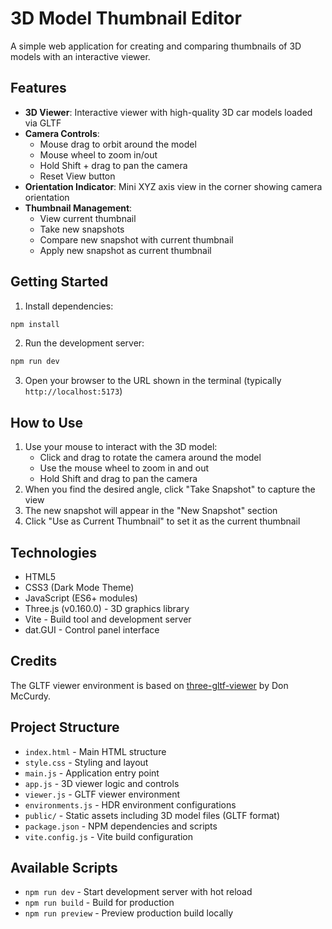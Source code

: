 # 3D Model Thumbnail Editor

A simple web application for creating and comparing thumbnails of 3D models with an interactive viewer.

## Features

- **3D Viewer**: Interactive viewer with high-quality 3D car models loaded via GLTF
- **Camera Controls**: 
  - Mouse drag to orbit around the model
  - Mouse wheel to zoom in/out
  - Hold Shift + drag to pan the camera
  - Reset View button
- **Orientation Indicator**: Mini XYZ axis view in the corner showing camera orientation
- **Thumbnail Management**: 
  - View current thumbnail
  - Take new snapshots
  - Compare new snapshot with current thumbnail
  - Apply new snapshot as current thumbnail

## Getting Started

1. Install dependencies:
```bash
npm install
```

2. Run the development server:
```bash
npm run dev
```

3. Open your browser to the URL shown in the terminal (typically `http://localhost:5173`)

## How to Use

1. Use your mouse to interact with the 3D model:
   - Click and drag to rotate the camera around the model
   - Use the mouse wheel to zoom in and out
   - Hold Shift and drag to pan the camera
2. When you find the desired angle, click "Take Snapshot" to capture the view
3. The new snapshot will appear in the "New Snapshot" section
4. Click "Use as Current Thumbnail" to set it as the current thumbnail

## Technologies

- HTML5
- CSS3 (Dark Mode Theme)
- JavaScript (ES6+ modules)
- Three.js (v0.160.0) - 3D graphics library
- Vite - Build tool and development server
- dat.GUI - Control panel interface

## Credits

The GLTF viewer environment is based on [three-gltf-viewer](https://github.com/donmccurdy/three-gltf-viewer) by Don McCurdy.

## Project Structure

- `index.html` - Main HTML structure
- `style.css` - Styling and layout
- `main.js` - Application entry point
- `app.js` - 3D viewer logic and controls
- `viewer.js` - GLTF viewer environment
- `environments.js` - HDR environment configurations
- `public/` - Static assets including 3D model files (GLTF format)
- `package.json` - NPM dependencies and scripts
- `vite.config.js` - Vite build configuration

## Available Scripts

- `npm run dev` - Start development server with hot reload
- `npm run build` - Build for production
- `npm run preview` - Preview production build locally

